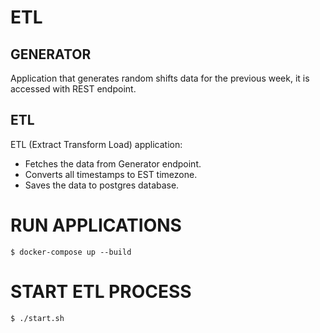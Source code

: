 # ETL
## GENERATOR 
  
  Application that generates random shifts data for the previous week, it is accessed with REST endpoint. 
## ETL
  
  ETL (Extract Transform Load) application: 
  * Fetches the data from Generator endpoint.
  * Converts all timestamps to EST timezone.
  * Saves the data to postgres database.
  
# RUN APPLICATIONS
```
$ docker-compose up --build
```
# START ETL PROCESS
```
$ ./start.sh
```
